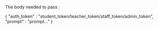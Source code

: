 The body needed to pass : 

{
    "auth_token" : "student_token/teacher_token/staff_token/admin_token",
    "prompt" : "prompt..."
}